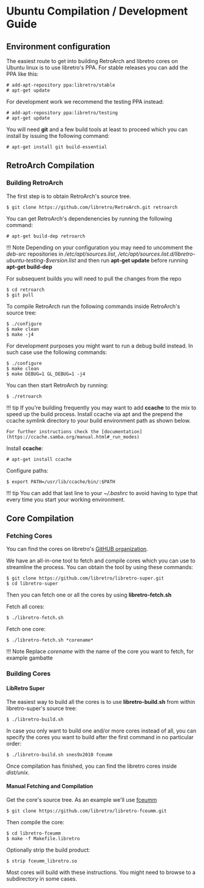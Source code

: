 # Ubuntu Compilation / Development Guide

## Environment configuration

The easiest route to get into building RetroArch and libretro cores on Ubuntu linux is to use libretro's PPA.
For stable releases you can add the PPA like this:

    # add-apt-repository ppa:libretro/stable
    # apt-get update

For development work we recommend the testing PPA instead:

    # add-apt-repository ppa:libretro/testing
    # apt-get update

You will need **git** and a few build tools at least to proceed which you can install by issuing the following command:

    # apt-get install git build-essential

## RetroArch Compilation
### Building RetroArch

The first step is to obtain RetroArch's source tree.

    $ git clone https://github.com/libretro/RetroArch.git retroarch

You can get RetroArch's dependenencies by running the following command:

    # apt-get build-dep retroarch

!!! Note
    Depending on your configuration you may need to uncomment the *deb-src* repositories in */etc/apt/sources.list*, */etc/apt/sources.list.d/libretro-ubuntu-testing-$version.list* and then run **apt-get update** before running **apt-get build-dep**

For subsequent builds you will need to pull the changes from the repo

    $ cd retroarch
    $ git pull

To compile RetroArch run the following commands inside RetroArch's source tree:

    $ ./configure
    $ make clean
    $ make -j4

For development purposes you might want to run a debug build instead. In such case use the following commands:

    $ ./configure
    $ make clean
    $ make DEBUG=1 GL_DEBUG=1 -j4

You can then start RetroArch by running:

    $ ./retroarch

!!! tip
    If you're building frequently you may want to add **ccache** to the mix to speed up the build process.
    Install ccache via apt and the prepend the ccache symlink directory to your build environment path as shown below.

    For further instructions check the [documentation](https://ccache.samba.org/manual.html#_run_modes)

Install **ccache**:

    # apt-get install ccache

Configure paths:

    $ export PATH=/usr/lib/ccache/bin/:$PATH

!!! tip
    You can add that last line to your *~/.bashrc* to avoid having to type that every time you start your working environment.
## Core Compilation

### Fetching Cores

You can find the cores on libretro's [GitHUB organization](https://github.com/libretro/).

We have an all-in-one tool to fetch and compile cores which you can use to streamline the process.
You can obtain the tool by using these commands:

    $ git clone https://github.com/libretro/libretro-super.git
    $ cd libretro-super

Then you can fetch one or all the cores by using **libretro-fetch.sh**

Fetch all cores:

    $ ./libretro-fetch.sh

Fetch one core:

    $ ./libretro-fetch.sh *corename*

!!! Note
     Replace *corename* with the name of the core you want to fetch, for example gambatte

### Building Cores

#### LibRetro Super

The easiest way to build all the cores is to use **libretro-build.sh** from within libretro-super's source tree:

    $ ./libretro-build.sh

In case you only want to build one and/or more cores instead of all, you can specify the cores you want to build after the first command in no particular order:

    $ ./libretro-build.sh snes9x2010 fceumm

Once compilation has finished, you can find the libretro cores inside *dist/unix*.

#### Manual Fetching and Compilation

Get the core's source tree. As an example we'll use [fceumm](https://github.com/libretro/libretro-fceumm/)

    $ git clone https://github.com/libretro/libretro-fceumm.git

Then compile the core:

    $ cd libretro-fceumm
    $ make -f Makefile.libretro

Optionally strip the build product:

    $ strip fceumm_libretro.so

Most cores will build with these instructions. You might need to browse to a subdirectory in some cases.
